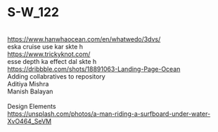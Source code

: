 # S-W_122
<br>https://www.hanwhaocean.com/en/whatwedo/3dvs/<br>
eska cruise use kar skte h<br>
https://www.trickyknot.com/<br>
esse depth ka effect dal skte h<br>
https://dribbble.com/shots/18891063-Landing-Page-Ocean<br>
Adding collabratives to repository<br>
Aditiya Mishra<br>
Manish Balayan<br>
<br>
Design Elements<br>
https://unsplash.com/photos/a-man-riding-a-surfboard-under-water-XvO464_SeVM
